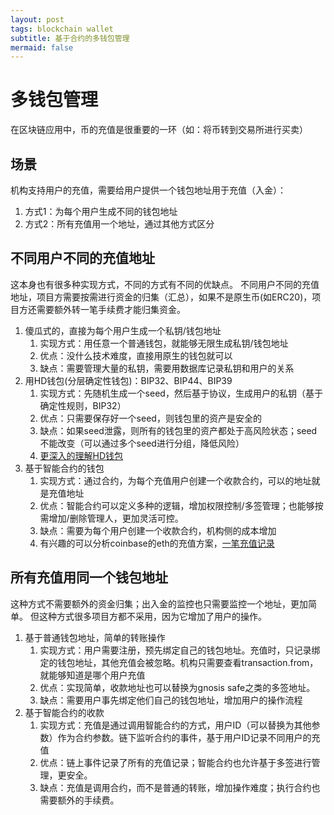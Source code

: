 ```yaml
---
layout: post
tags: blockchain wallet
subtitle: 基于合约的多钱包管理
mermaid: false
---
```


# 多钱包管理

在区块链应用中，币的充值是很重要的一环（如：将币转到交易所进行买卖）

## 场景

机构支持用户的充值，需要给用户提供一个钱包地址用于充值（入金）：

1. 方式1：为每个用户生成不同的钱包地址
2. 方式2：所有充值用一个地址，通过其他方式区分

## 不同用户不同的充值地址

这本身也有很多种实现方式，不同的方式有不同的优缺点。
不同用户不同的充值地址，项目方需要按需进行资金的归集（汇总），如果不是原生币(如ERC20)，项目方还需要额外转一笔手续费才能归集资金。

1. 傻瓜式的，直接为每个用户生成一个私钥/钱包地址
   1. 实现方式：用任意一个普通钱包，就能够无限生成私钥/钱包地址
   2. 优点：没什么技术难度，直接用原生的钱包就可以
   3. 缺点：需要管理大量的私钥，需要用数据库记录私钥和用户的关系
2. 用HD钱包(分层确定性钱包)：BIP32、BIP44、BIP39
   1. 实现方式：先随机生成一个seed，然后基于协议，生成用户的私钥（基于确定性规则，BIP32）
   2. 优点：只需要保存好一个seed，则钱包里的资产是安全的
   3. 缺点：如果seed泄露，则所有的钱包里的资产都处于高风险状态；seed不能改变（可以通过多个seed进行分组，降低风险）
   4. [更深入的理解HD钱包](https://learnblockchain.cn/2018/09/28/hdwallet)
3. 基于智能合约的钱包
   1. 实现方式：通过合约，为每个充值用户创建一个收款合约，可以的地址就是充值地址
   2. 优点：智能合约可以定义多种的逻辑，增加权限控制/多签管理；也能够按需增加/删除管理人，更加灵活可控。
   3. 缺点：需要为每个用户创建一个收款合约，机构侧的成本增加
   4. 有兴趣的可以分析coinbase的eth的充值方案，[一笔充值记录](https://etherscan.io/address/0x83f7609bfe385b1b043026986aa28ef7ea01a57e)

## 所有充值用同一个钱包地址

这种方式不需要额外的资金归集；出入金的监控也只需要监控一个地址，更加简单。
但这种方式很多项目方都不采用，因为它增加了用户的操作。

1. 基于普通钱包地址，简单的转账操作
   1. 实现方式：用户需要注册，预先绑定自己的钱包地址。充值时，只记录绑定的钱包地址，其他充值会被忽略。机构只需要查看transaction.from，就能够知道是哪个用户充值
   2. 优点：实现简单，收款地址也可以替换为gnosis safe之类的多签地址。
   3. 缺点：需要用户事先绑定他们自己的钱包地址，增加用户的操作流程
2. 基于智能合约的收款
   1. 实现方式：充值是通过调用智能合约的方式，用户ID（可以替换为其他参数）作为合约参数。链下监听合约的事件，基于用户ID记录不同用户的充值
   2. 优点：链上事件记录了所有的充值记录；智能合约也允许基于多签进行管理，更安全。
   3. 缺点：充值是调用合约，而不是普通的转账，增加操作难度；执行合约也需要额外的手续费。
